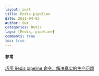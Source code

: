 ```yaml
---
layout: post
title: Redis pipeline
date: 2021-04-03
Author: bwt
categories: Redis
tags: [Redis, pipeline]
comments: true
toc: true
---
```





#### 参考

[巧用 Redis pipeline 命令，解决真实的生产问题](https://mp.weixin.qq.com/s/54n1Q3_Zvyxr9Sj2Fqzhew)